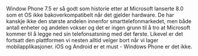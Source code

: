 Window Phone 7.5 er så godt som historie etter at Microsoft lanserte 8.0 som et OS ikke bakoverkompatibelt når det gjelder hardware. De har kanskje ikke den største andelen innenfor smarttelefonmarkedet, men både antall enheter og andelen vokser og det er ingen grunn til å tro at Microsoft kommer til å legge ned sin telefonsatsning med det første. Likevel er det fortsatt den plattformen vi nesten alltid velger bort når vi lager mobilapplikasjoner. iOS og Android er et must - Windows Phone er det ikke.